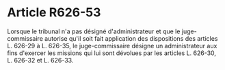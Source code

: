# Article R626-53

Lorsque le tribunal n'a pas désigné d'administrateur et que le juge-commissaire autorise qu'il soit fait application des dispositions des articles L. 626-29 à L. 626-35, le juge-commissaire désigne un administrateur aux fins d'exercer les missions qui lui sont dévolues par les articles L. 626-30, L. 626-32 et L. 626-33.